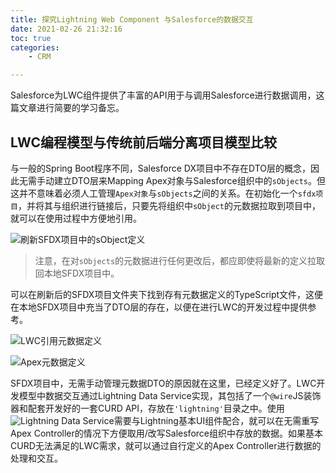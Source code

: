 ```yaml
---
title: 探究Lightning Web Component 与Salesforce的数据交互
date: 2021-02-26 21:32:16
toc: true
categories:
    - CRM

---
```


Salesforce为LWC组件提供了丰富的API用于与调用Salesforce进行数据调用，这篇文章进行简要的学习备忘。
<!-- more -->
## LWC编程模型与传统前后端分离项目模型比较

与一般的Spring Boot程序不同，Salesforce DX项目中不存在DTO层的概念，因此无需手动建立DTO层来Mapping Apex对象与Salesforce组织中的`sObjects`。但这并不意味着必须人工管理`Apex对象`与`sObjects`之间的关系。在初始化一个`sfdx项目`，并将其与组织进行链接后，只要先将组织中`sObject`的元数据拉取到项目中，就可以在使用过程中方便地引用。

![刷新SFDX项目中的sObject定义](https://656e-env-iybewaod-1257393063.tcb.qcloud.la/image-20210226162841895.png)

> 注意，在对`sObjects`的元数据进行任何更改后，都应即使将最新的定义拉取回本地SFDX项目中。

可以在刷新后的SFDX项目文件夹下找到存有元数据定义的TypeScript文件，这便在本地SFDX项目中充当了DTO层的存在，以便在进行LWC的开发过程中提供参考。

![LWC引用元数据定义](https://656e-env-iybewaod-1257393063.tcb.qcloud.la/image-20210226163257172.png)

![Apex元数据定义](https://656e-env-iybewaod-1257393063.tcb.qcloud.la/image-20210226170332365.png)

SFDX项目中，无需手动管理元数据DTO的原因就在这里，已经定义好了。LWC开发模型中数据交互通过Lightning Data Service实现，其包括了一个`@wire`JS装饰器和配套开发好的一套CURD API，存放在`'lightning'`目录之中。使用![Lightning Data Service](https://developer.salesforce.com/docs/component-library/documentation/en/lwc/lwc.reference_ui_api)需要与Lightning基本UI组件配合，就可以在无需重写Apex Controller的情况下方便取用/改写Salesforce组织中存放的数据。如果基本CURD无法满足的LWC需求，就可以通过自行定义的Apex Controller进行数据的处理和交互。
